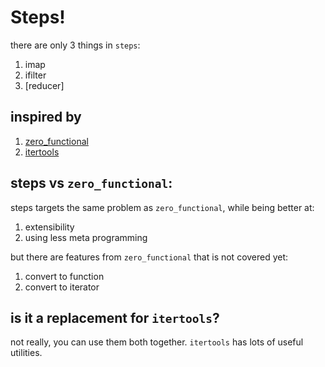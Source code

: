 # Steps!

there are only 3 things in `steps`:
1. imap
2. ifilter
3. [reducer]


## inspired by
1. [zero_functional](https://github.com/zero-functional/zero-functional)
2. [itertools](https://github.com/narimiran/itertools)

## **steps** vs `zero_functional`:
steps targets the same problem as `zero_functional`, 
while being better at:
  1. extensibility
  2. using less meta programming

but there are features from `zero_functional` that is not covered yet:
  1. convert to function
  2. convert to iterator

## is it a replacement for `itertools`?
not really, you can use them both together.
`itertools` has lots of useful utilities.